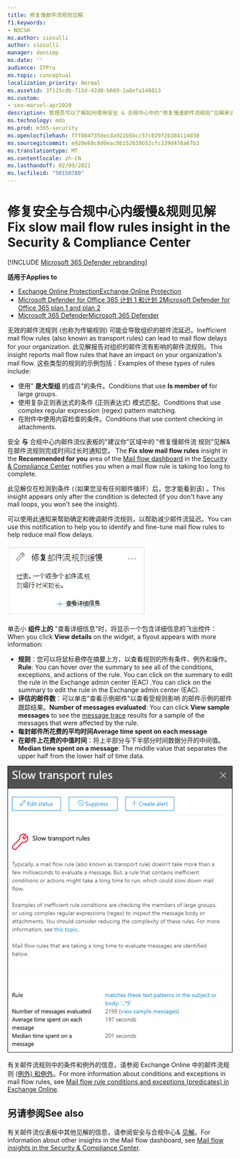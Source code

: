```yaml
---
title: 修复慢邮件流规则见解
f1.keywords:
- NOCSH
ms.author: siosulli
author: siosulli
manager: dansimp
ms.date: ''
audience: ITPro
ms.topic: conceptual
localization_priority: Normal
ms.assetid: 37125cdb-715d-42d0-b669-1a8efa140813
ms.custom:
- seo-marvel-apr2020
description: 管理员可以了解如何使用安全 & 合规中心中的"修复慢速邮件流规则"见解来识别和修复低效率或已损坏的邮件流规则 (也称为组织中) 传输规则。
ms.technology: mdo
ms.prod: m365-security
ms.openlocfilehash: f7f084735decda922b5bcc57c029f2b384114d30
ms.sourcegitcommit: e920e68c8d0eac8b152039b52cfc139d478a67b3
ms.translationtype: MT
ms.contentlocale: zh-CN
ms.lasthandoff: 02/09/2021
ms.locfileid: "50150780"
---
```

# <a name="fix-slow-mail-flow-rules-insight-in-the-security--compliance-center"></a><span data-ttu-id="74a8b-103">修复安全与合规中心内缓慢&规则见解</span><span class="sxs-lookup"><span data-stu-id="74a8b-103">Fix slow mail flow rules insight in the Security & Compliance Center</span></span>

[!INCLUDE [Microsoft 365 Defender rebranding](../includes/microsoft-defender-for-office.md)]

<span data-ttu-id="74a8b-104">**适用于**</span><span class="sxs-lookup"><span data-stu-id="74a8b-104">**Applies to**</span></span>
- [<span data-ttu-id="74a8b-105">Exchange Online Protection</span><span class="sxs-lookup"><span data-stu-id="74a8b-105">Exchange Online Protection</span></span>](https://go.microsoft.com/fwlink/?linkid=2148611)
- [<span data-ttu-id="74a8b-106">Microsoft Defender for Office 365 计划 1 和计划 2</span><span class="sxs-lookup"><span data-stu-id="74a8b-106">Microsoft Defender for Office 365 plan 1 and plan 2</span></span>](https://go.microsoft.com/fwlink/?linkid=2148715)
- [<span data-ttu-id="74a8b-107">Microsoft 365 Defender</span><span class="sxs-lookup"><span data-stu-id="74a8b-107">Microsoft 365 Defender</span></span>](https://go.microsoft.com/fwlink/?linkid=2118804)

<span data-ttu-id="74a8b-108">无效的邮件流规则 (也称为传输规则) 可能会导致组织的邮件流延迟。</span><span class="sxs-lookup"><span data-stu-id="74a8b-108">Inefficient mail flow rules (also known as transport rules) can lead to mail flow delays for your organization.</span></span> <span data-ttu-id="74a8b-109">此见解报告对组织的邮件流有影响的邮件流规则。</span><span class="sxs-lookup"><span data-stu-id="74a8b-109">This insight reports mail flow rules that have an impact on your organization's mail flow.</span></span> <span data-ttu-id="74a8b-110">这些类型的规则的示例包括：</span><span class="sxs-lookup"><span data-stu-id="74a8b-110">Examples of these types of rules include:</span></span>

- <span data-ttu-id="74a8b-111">使用" **是大型组** 的成员"的条件。</span><span class="sxs-lookup"><span data-stu-id="74a8b-111">Conditions that use **Is member of** for large groups.</span></span>
- <span data-ttu-id="74a8b-112">使用复杂正则表达式的条件 (正则表达式) 模式匹配。</span><span class="sxs-lookup"><span data-stu-id="74a8b-112">Conditions that use complex regular expression (regex) pattern matching.</span></span>
- <span data-ttu-id="74a8b-113">在附件中使用内容检查的条件。</span><span class="sxs-lookup"><span data-stu-id="74a8b-113">Conditions that use content checking in attachments.</span></span>

<span data-ttu-id="74a8b-114">安全 **与** 合规中心内邮件流仪表板的"建议你"区域中的 [](mail-flow-insights-v2.md)"修复慢邮件流 [](https://protection.office.com)规则"见解&在邮件流规则完成时间过长时通知您。 </span><span class="sxs-lookup"><span data-stu-id="74a8b-114">The **Fix slow mail flow rules** insight in the **Recommended for you** area of the [Mail flow dashboard](mail-flow-insights-v2.md) in the [Security & Compliance Center](https://protection.office.com) notifies you when a mail flow rule is taking too long to complete.</span></span>

<span data-ttu-id="74a8b-115">此见解仅在检测到条件 (（如果您没有任何邮件循环）后，您才能看到该) 。</span><span class="sxs-lookup"><span data-stu-id="74a8b-115">This insight appears only after the condition is detected (if you don't have any mail loops, you won't see the insight).</span></span>

<span data-ttu-id="74a8b-116">可以使用此通知来帮助确定和微调邮件流规则，以帮助减少邮件流延迟。</span><span class="sxs-lookup"><span data-stu-id="74a8b-116">You can use this notification to help you to identify and fine-tune mail flow rules to help reduce mail flow delays.</span></span>

![修复邮件流仪表板的"建议"区域中的慢邮件流规则见解](../../media/mfi-fix-slow-mail-flow-rules.png)

<span data-ttu-id="74a8b-118">单击小 **组件上的** "查看详细信息"时，将显示一个包含详细信息的飞出控件：</span><span class="sxs-lookup"><span data-stu-id="74a8b-118">When you click **View details** on the widget, a flyout appears with more information:</span></span>

- <span data-ttu-id="74a8b-119">**规则**：您可以将鼠标悬停在摘要上方，以查看规则的所有条件、例外和操作。</span><span class="sxs-lookup"><span data-stu-id="74a8b-119">**Rule**: You can hover over the summary to see all of the conditions, exceptions, and actions of the rule.</span></span> <span data-ttu-id="74a8b-120">You can click on the summary to edit the rule in the Exchange admin center (EAC) .</span><span class="sxs-lookup"><span data-stu-id="74a8b-120">You can click on the summary to edit the rule in the Exchange admin center (EAC).</span></span>
- <span data-ttu-id="74a8b-121">**评估的邮件数**：可以单击"查看示例邮件"以查看受规则影响 [](message-trace-scc.md)的邮件示例的邮件跟踪结果。</span><span class="sxs-lookup"><span data-stu-id="74a8b-121">**Number of messages evaluated**: You can click **View sample messages** to see the [message trace](message-trace-scc.md) results for a sample of the messages that were affected by the rule.</span></span>
- <span data-ttu-id="74a8b-122">**每封邮件所花费的平均时间**</span><span class="sxs-lookup"><span data-stu-id="74a8b-122">**Average time spent on each message**</span></span>
- <span data-ttu-id="74a8b-123">**在邮件上花费的中值时间**：将上半部分与下半部分时间数据分开的中间值。</span><span class="sxs-lookup"><span data-stu-id="74a8b-123">**Median time spent on a message**: The middle value that separates the upper half from the lower half of time data.</span></span>

![单击"修复慢速邮件流规则"见解上的"查看详细信息"后显示的详细信息飞出](../../media/mfi-fix-slow-mail-flow-rules-details.png)

<span data-ttu-id="74a8b-125">有关邮件流规则中的条件和例外的信息，请参阅 Exchange Online 中的邮件流规则 ([例外) 和例外](https://docs.microsoft.com/Exchange/security-and-compliance/mail-flow-rules/conditions-and-exceptions)。</span><span class="sxs-lookup"><span data-stu-id="74a8b-125">For more information about conditions and exceptions in mail flow rules, see [Mail flow rule conditions and exceptions (predicates) in Exchange Online](https://docs.microsoft.com/Exchange/security-and-compliance/mail-flow-rules/conditions-and-exceptions).</span></span>

## <a name="see-also"></a><span data-ttu-id="74a8b-126">另请参阅</span><span class="sxs-lookup"><span data-stu-id="74a8b-126">See also</span></span>

<span data-ttu-id="74a8b-127">有关邮件流仪表板中其他见解的信息，请参阅安全与合规中心& [见解](mail-flow-insights-v2.md)。</span><span class="sxs-lookup"><span data-stu-id="74a8b-127">For information about other insights in the Mail flow dashboard, see [Mail flow insights in the Security & Compliance Center](mail-flow-insights-v2.md).</span></span>
